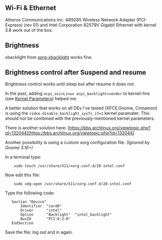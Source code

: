 ## Wi-Fi & Ethernet

Atheros Communications Inc. AR9285 Wireless Network Adapter (PCI-Express) (rev 01) and Intel Corporation 82579V Gigabit Ethernet with kernel 3.8 work out of the box.

## Brightness

xbacklight from [xorg-xbacklight](https://www.archlinux.org/packages/?name=xorg-xbacklight) works fine.

## Brightness control after Suspend and resume

Brightness control works until sleep but after resume it does not.

In the past, adding `acpi_osi=Linux acpi_backlight=vendor` to kernel-line (see [Kernel Parameters](/index.php/Kernel_parameters#When_starting_the_kernel "Kernel parameters")) helped me.

A better solution that works on all DEs I've tested (XFCE,Gnome, Cinnamon) is using the `video.disable_backlight_sysfs_if=1` kernel paramater. This should not be combined with the previously-mentioned kernel parameters.

There is another solution here: [https://bbs.archlinux.org/viewtopic.php?id=132044](https://bbs.archlinux.org/viewtopic.php?id=132044)

Another possibility is using a custom xorg configuration file. _(Ignored by Gnome 3.16+)_

In a terminal type:

```
    sudo touch /usr/share/X11/xorg.conf.d/20-intel.conf

```

Now edit this file:

```
    sudo xdg-open /usr/share/X11/xorg.conf.d/20-intel.conf

```

Type the following code:

```
   Section "Device"
       Identifier  "card0"
       Driver      "intel"
       Option      "Backlight"  "intel_backlight"
       BusID       "PCI:0:2:0"
   EndSection

```

Save the file; log out and in again.